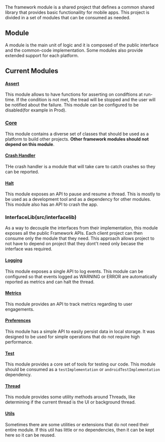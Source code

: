 The framework module is a shared project that defines a common shared library that provides basic functionaility for mobile apps. This project is divided in a set of modules that can be consumed as needed.

## Module
A module is the main unit of logic and it is composed of the public interface and the common-code implementation. Some modules also provide extended support for each platform.

## Current Modules

#### [Assert](src/assert/)
This module allows to have functions for asserting on condiftions at run-time. If the condition is not met, the tread will be stopped and the user will be notified about the failure. This module can be configured to be disabled(for example in Prod). 

### [Core](src/core/)
This module contains a diverse set of classes that should be used as a platform to build other projects. **Other framework modules should not depend on this module**.

#### [Crash Handler](src/crashhandler/)
THe crash handler is a module that will take care to catch crashes so they can be reported.

#### [Halt](src/halt/)
This module exposes an API to pause and resume a thread. This is mostly to be used as a development tool and as a dependency for other modules. This module also has an API to crash the app.

### InterfaceLib(src/interfacelib) ###
As a way to decouple the interfaces from their implementation, this module exposes all the public Framework APIs. Each client project can then consume only the module that they need. This approach allows project to not have to depend on project that they dont't need only becase the interface was required.

#### [Logging](src/logging/)
This module exposes a single API to log events. This module can be configured so that events logged as WARNING or ERROR are automatically reported as metrics and can halt the thread.

#### [Metrics](src/metrics/)
This module provides an API to track metrics regarding to user engagements.

#### [Preferences](src/preferences/)
This module has a simple API to easily persist data in local storage. It was designed to be used for simple operations that do not require high performance.

#### [Test](src/test/)
This module provides a core set of tools for testing our code. This module should be consumed as a `testImplementation` or `androidTestImplementation` dependency.

#### [Thread](src/thread/)
This module provides some utility methods around Threads, like determining if the current thread is the UI or background thread.

#### [Utils](src/utils/)
Sometimes there are some utilities or extensions that do not need their entire module. If this util has little or no dependencies, then it can be kept here so it can be reused.
